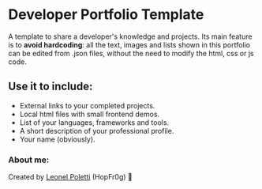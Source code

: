 # Developer Portfolio Template

A template to share a developer's knowledge and projects. Its main feature is to **avoid hardcoding**: all the text, images and lists shown in this portfolio can be edited from .json files, without the need to modify the html, css or js code.

## Use it to include:

- External links to your completed projects.
- Local html files with small frontend demos.
- List of your languages, frameworks and tools.
- A short description of your professional profile.
- Your name (obviously).

### About me:
Created by [Leonel Poletti](https://leonelpoletti.glitch.me/) (HopFr0g) 🐸
